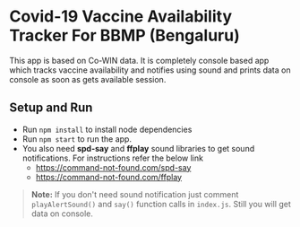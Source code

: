 # Covid-19 Vaccine Availability Tracker For BBMP (Bengaluru)

This app is based on Co-WIN data. It is completely console based app which tracks vaccine availability and notifies using sound and prints data on console as soon as gets available session.

## Setup and Run

* Run `npm install` to install node dependencies
* Run `npm start` to run the app.
* You also need __spd-say__ and __ffplay__ sound libraries to get sound notifications. For instructions refer the below link
    * https://command-not-found.com/spd-say
    * https://command-not-found.com/ffplay

> __Note:__
> If you don't need sound notification just comment `playAlertSound()` and `say()` function calls in `index.js`. Still you will get data on console.
